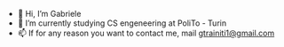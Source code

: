 - 👋 Hi, I’m Gabriele
- 🌱 I’m currently studying CS engeneering at PoliTo - Turin
- 📫 If for any reason you want to contact me, mail gtrainiti1@gmail.com

<!---
Gabri1212/Gabri1212 is a ✨ special ✨ repository because its `README.md` (this file) appears on your GitHub profile.
You can click the Preview link to take a look at your changes.
--->
